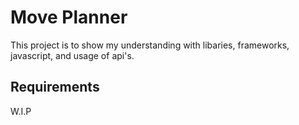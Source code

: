 Move Planner 
============ 
 
This project is to show my understanding with libaries, frameworks, javascript, and usage of api's. 
 
Requirements 
------------ 
 
 W.I.P